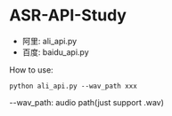 # ASR-API-Study

* 阿里: ali_api.py
* 百度: baidu_api.py

How to use:
```
python ali_api.py --wav_path xxx
```

--wav_path: audio path(just support .wav)
